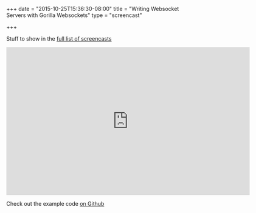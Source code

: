 +++
date = "2015-10-25T15:36:30-08:00"
title = "Writing Websocket Servers with Gorilla Websockets"
type = "screencast"

+++

Stuff to show in the <a href="/screencasts">full list of screencasts</a>
<!--more-->

<iframe
  class="ytplayer"
  type="text/html"
  width="640"
  height="390"
  src="http://www.youtube.com/embed/DJiOrGRsIKo?autoplay=0&origin=http://example.com"
  frameborder="0"
></iframe>

Check out the example code [on Github](https://github.com/arschles/go-in-5-minutes/tree/master/episode4)
